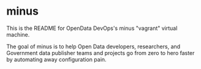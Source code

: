 minus
=====

This is the README for OpenData DevOps's minus "vagrant" virtual machine.

The goal of minus is to help Open Data developers, researchers, and Government data publisher teams and projects go from zero to hero faster by automating away configuration pain.


